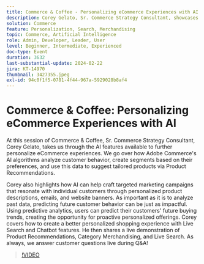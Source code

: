 ```yaml
---
title: Commerce & Coffee - Personalizing eCommerce Experiences with AI
description: Corey Gelato, Sr. Commerce Strategy Consultant, showcases Adobe Commerce's AI-driven tools, including predictive analytics, product recommendations, Live Search, and chatbots, to enhance personalized eCommerce experiences and targeted marketing campaigns.
solution: Commerce
feature: Personalization, Search, Merchandising
topic: Commerce, Artificial Intelligence
role: Admin, Developer, Leader, User
level: Beginner, Intermediate, Experienced
doc-type: Event
duration: 3632
last-substantial-update: 2024-02-22
jira: KT-14970
thumbnail: 3427355.jpeg
exl-id: 94c0f1f5-0781-4f44-967a-5929028b8af4
---
```

# Commerce & Coffee: Personalizing eCommerce Experiences with AI

At this session of Commerce & Coffee, Sr. Commerce Strategy Consultant, Corey Gelato, takes us through the AI features available to further personalize eCommerce experiences. We go over how Adobe Commerce's AI algorithms analyze customer behavior, create segments based on their preferences, and use this data to suggest tailored products via Product Recommendations.
 
Corey also highlights how AI can help craft targeted marketing campaigns that resonate with individual customers through personalized product descriptions, emails, and website banners. As important as it is to analyze past data, predicting future customer behavior can be just as impactful. Using predictive analytics, users can predict their customers' future buying trends, creating the opportunity for proactive personalized offerings. Corey covers how to create a better personalized shopping experience with Live Search and Chatbot features. He then shares a live demonstration of Product Recommendations, Category Merchandising, and Live Search. As always, we answer customer questions live during Q&A!

>[!VIDEO](https://video.tv.adobe.com/v/3427493/?learn=on)
